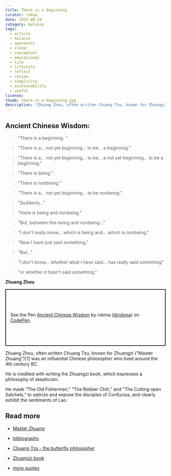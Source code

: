 ```yaml
---
title: There is a beginning
curator: rokma
date: 2015-09-29
category: balance
tags:
  - article
  - balance
  - awareness
  - clever
  - conceptual
  - educational
  - life
  - lifestyle
  - reflect
  - review
  - simplicity
  - sustainability
  - useful
license:
thumb: there-is-a-beginning.jpg
description: "Zhuang Zhou, often written Chuang Tzu, known for Zhuangzi was an influential Chinese philosopher who lived around the 4th century BC. He is credited with writing the Zhuangzi book, which expresses a philosophy of skepticism."
---
```


## Ancient Chinese Wisdom:

>"There is a beginning. "

>"There is a... not yet beginning... to be... a beginning."

>"There is a... not yet beginning... to be... a not yet beginning... to be a beginning."

>"There is being."

>"There is nonbeing."

>"There is a... not yet beginning... to be nonbeing."

>"Suddenly..."

>"there is being and nonbeing."

>"But, between this being and nonbeing..."

>"I don't really know... which is being and... which is nonbeing."

>"Now I have just said something."

>"But..."

>"I don't know... whether what I have said... has really said something"

>"or whether it hasn't said something."

**Zhuang Zhou**

<p class="codepen" data-height="178" data-theme-id="light" data-default-tab="html,result" data-user="rokma" data-slug-hash="yYgaZa" data-preview="true" style="height: 178px; box-sizing: border-box; display: flex; align-items: center; justify-content: center; border: 2px solid; margin: 1em 0; padding: 1em;" data-pen-title="Ancient Chinese Wisdom">
  <span>See the Pen <a href="https://codepen.io/rokma/pen/yYgaZa">
  Ancient Chinese Wisdom</a> by rokma (<a href="https://codepen.io/rokma">@rokma</a>)
  on <a href="https://codepen.io">CodePen</a>.</span>
</p>
<script async src="https://static.codepen.io/assets/embed/ei.js"></script>

Zhuang Zhou, often written Chuang Tzu, known for Zhuangzi ("Master Zhuang")[1] was an influential Chinese philosopher who lived around the 4th century BC.

He is credited with writing the Zhuangzi book, which expresses a philosophy of skepticism.

He made "The Old Fisherman," "The Robber Chih," and "The Cutting open Satchels," to satirize and expose the disciples of Confucius, and clearly exhibit the sentiments of Lao.


## Read more

- [Master Zhuang](https://en.wikipedia.org/wiki/Zhuang_Zhou)

- [bibliography](http://nothingistic.org/library/chuangtzu/)

- [Chuang Tzu - the butterfly philosopher](http://www.pantheism.net/paul/history/chuang-tzu.htm)

- [Zhuangzi book](https://en.wikipedia.org/wiki/Zhuangzi_(book))

- [more quotes](https://www.goodreads.com/author/quotes/149093.Zhuangzi)
